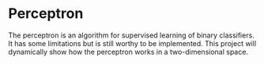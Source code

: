# Perceptron
The perceptron is an algorithm for supervised learning of binary classifiers. It has some limitations but is still worthy to be implemented. This project will dynamically show how the perceptron works in a two-dimensional space.

